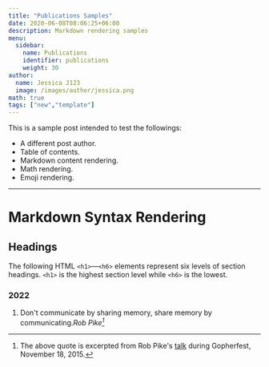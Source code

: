 ```yaml
---
title: "Publications Samples"
date: 2020-06-08T08:06:25+06:00
description: Markdown rendering samples
menu:
  sidebar:
    name: Publications
    identifier: publications
    weight: 30
author:
  name: Jessica J123
  image: /images/author/jessica.png
math: true
tags: ["new","template"]
---
```


This is a sample post intended to test the followings:

- A different post author.
- Table of contents.
- Markdown content rendering.
- Math rendering.
- Emoji rendering.

---
# Markdown Syntax Rendering

## Headings

The following HTML `<h1>`—`<h6>` elements represent six levels of section headings. `<h1>` is the highest section level while `<h6>` is the lowest.

### 2022

1. Don't communicate by sharing memory, share memory by communicating.<cite>Rob Pike[^1]</cite>


[^1]: The above quote is excerpted from Rob Pike's [talk](https://www.youtube.com/watch?v=PAAkCSZUG1c) during Gopherfest, November 18, 2015.
